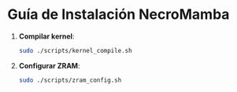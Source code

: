 # Guía de Instalación NecroMamba 
1. **Compilar kernel**: 
    ```bash 
    sudo ./scripts/kernel_compile.sh 
    ``` 
2. **Configurar ZRAM**: 
    ```bash 
    sudo ./scripts/zram_config.sh 
    ```